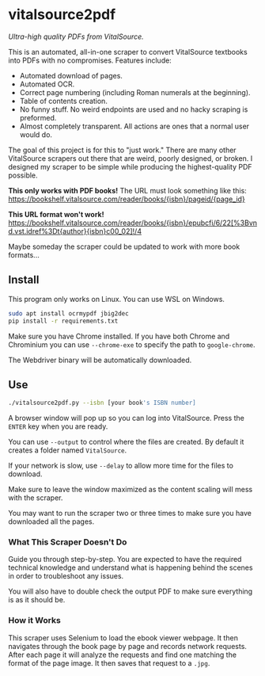 # vitalsource2pdf

_Ultra-high quality PDFs from VitalSource._

This is an automated, all-in-one scraper to convert VitalSource textbooks into PDFs with no compromises. Features include:

- Automated download of pages.
- Automated OCR.
- Correct page numbering (including Roman numerals at the beginning).
- Table of contents creation.
- No funny stuff. No weird endpoints are used and no hacky scraping is preformed.
- Almost completely transparent. All actions are ones that a normal user would do.

The goal of this project is for this to "just work." There are many other VitalSource scrapers out there that are weird, poorly
designed, or broken. I designed my scraper to be simple while producing the highest-quality PDF possible.

**This only works with PDF books!** The URL must look something like this: https://bookshelf.vitalsource.com/reader/books/{isbn}/pageid/{page_id}

**This URL format won't work!** https://bookshelf.vitalsource.com/reader/books/{isbn}/epubcfi/6/22[%3Bvnd.vst.idref%3Dt{author}{isbn}c00_02]!/4

Maybe someday the scraper could be updated to work with more book formats...

## Install

This program only works on Linux. You can use WSL on Windows.

```bash
sudo apt install ocrmypdf jbig2dec
pip install -r requirements.txt
```

Make sure you have Chrome installed. If you have both Chrome and Chrominium you can use `--chrome-exe` to specify the path to `google-chrome`.

The Webdriver binary will be automatically downloaded.

## Use

```bash
./vitalsource2pdf.py --isbn [your book's ISBN number]
```

A browser window will pop up so you can log into VitalSource. Press the `ENTER` key when you are ready.

You can use `--output` to control where the files are created. By default it creates a folder named `VitalSource`.

If your network is slow, use `--delay` to allow more time for the files to download.

Make sure to leave the window maximized as the content scaling will mess with the scraper.

You may want to run the scraper two or three times to make sure you have downloaded all the pages.

### What This Scraper Doesn't Do

Guide you through step-by-step. You are expected to have the required technical knowledge and understand what
is happening behind the scenes in order to troubleshoot any issues.

You will also have to double check the output PDF to make sure everything is as it should be.

### How it Works

This scraper uses Selenium to load the ebook viewer webpage. It then navigates through the book page by page and records network
requests. After each page it will analyze the requests and find one matching the format of the page image. It then saves
that request to a `.jpg`.